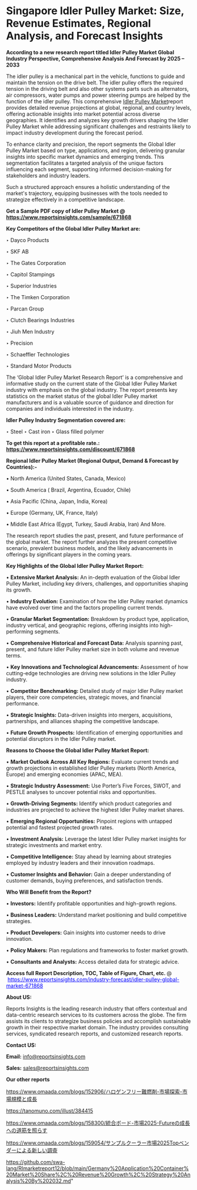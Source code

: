# Singapore Idler Pulley Market: Size, Revenue Estimates, Regional Analysis, and Forecast Insights

<strong>According to a new research report titled Idler Pulley Market Global Industry Perspective, Comprehensive Analysis And Forecast by 2025 – 2033</strong>

The idler pulley is a mechanical part in the vehicle, functions to guide and maintain the tension on the drive belt. The idler pulley offers the required tension in the driving belt and also other systems parts such as alternators, air compressors, water pumps and power steering pumps are helped by the function of the idler pulley. This comprehensive <a href=https://www.reportsinsights.com/sample/671868>Idler Pulley Market</a>report provides detailed revenue projections at global, regional, and country levels, offering actionable insights into market potential across diverse geographies. It identifies and analyzes key growth drivers shaping the Idler Pulley Market while addressing significant challenges and restraints likely to impact industry development during the forecast period.

To enhance clarity and precision, the report segments the Global Idler Pulley Market based on type, applications, and region, delivering granular insights into specific market dynamics and emerging trends. This segmentation facilitates a targeted analysis of the unique factors influencing each segment, supporting informed decision-making for stakeholders and industry leaders.

Such a structured approach ensures a holistic understanding of the market's trajectory, equipping businesses with the tools needed to strategize effectively in a competitive landscape.

<strong>Get a Sample PDF copy of Idler Pulley Market </strong><strong>@<a href=https://www.reportsinsights.com/sample/671868 style=color:#0000ff;> https://www.reportsinsights.com/sample/671868</a></strong></font>

<strong>Key Competitors of the Global Idler Pulley Market are:</strong>

‣ Dayco Products

‣ SKF AB

‣ The Gates Corporation

‣ Capitol Stampings

‣ Superior Industries

‣ The Timken Corporation

‣ Parcan Group

‣ Clutch Bearings Industries

‣ Jiuh Men Industry

‣ Precision

‣ Schaeffler Technologies

‣ Standard Motor Products

The ‘Global Idler Pulley Market Research Report’ is a comprehensive and informative study on the current state of the Global Idler Pulley Market industry with emphasis on the global industry. The report presents key statistics on the market status of the global Idler Pulley market manufacturers and is a valuable source of guidance and direction for companies and individuals interested in the industry.

<strong>Idler Pulley Industry Segmentation covered are:</strong>

‣ Steel
‣ Cast iron
‣ Glass filled polymer

<strong>To get this report at a profitable rate.: <a href=https://www.reportsinsights.com/discount/671868 style=color:#0000ff;>https://www.reportsinsights.com/discount/671868</a></strong></font>

<strong>Regional Idler Pulley Market (Regional Output, Demand &amp; Forecast by Countries):-</strong>

• North America (United States, Canada, Mexico)

• South America ( Brazil, Argentina, Ecuador, Chile)

• Asia Pacific (China, Japan, India, Korea)

• Europe (Germany, UK, France, Italy)

• Middle East Africa (Egypt, Turkey, Saudi Arabia, Iran) And More.

The research report studies the past, present, and future performance of the global market. The report further analyzes the present competitive scenario, prevalent business models, and the likely advancements in offerings by significant players in the coming years.

<strong>Key Highlights of the Global Idler Pulley Market Report:</strong>

• <strong>Extensive Market Analysis:</strong> An in-depth evaluation of the Global Idler Pulley Market, including key drivers, challenges, and opportunities shaping its growth.

• <strong>Industry Evolution:</strong> Examination of how the Idler Pulley market dynamics have evolved over time and the factors propelling current trends.

• <strong>Granular Market Segmentation:</strong> Breakdown by product type, application, industry vertical, and geographic regions, offering insights into high-performing segments.

• <strong>Comprehensive Historical and Forecast Data:</strong> Analysis spanning past, present, and future Idler Pulley market size in both volume and revenue terms.

• <strong>Key Innovations and Technological Advancements:</strong> Assessment of how cutting-edge technologies are driving new solutions in the Idler Pulley industry.

• <strong>Competitor Benchmarking:</strong> Detailed study of major Idler Pulley market players, their core competencies, strategic moves, and financial performance.

• <strong>Strategic Insights:</strong> Data-driven insights into mergers, acquisitions, partnerships, and alliances shaping the competitive landscape.

• <strong>Future Growth Prospects:</strong> Identification of emerging opportunities and potential disruptors in the Idler Pulley market.

<strong>Reasons to Choose the Global Idler Pulley Market Report:</strong>

• <strong>Market Outlook Across All Key Regions:</strong> Evaluate current trends and growth projections in established Idler Pulley markets (North America, Europe) and emerging economies (APAC, MEA).

• <strong>Strategic Industry Assessment:</strong> Use Porter’s Five Forces, SWOT, and PESTLE analyses to uncover potential risks and opportunities.

• <strong>Growth-Driving Segments:</strong> Identify which product categories and industries are projected to achieve the highest Idler Pulley market shares.

• <strong>Emerging Regional Opportunities:</strong> Pinpoint regions with untapped potential and fastest projected growth rates.

• <strong>Investment Analysis:</strong> Leverage the latest Idler Pulley market insights for strategic investments and market entry.

• <strong>Competitive Intelligence:</strong> Stay ahead by learning about strategies employed by industry leaders and their innovation roadmaps.

• <strong>Customer Insights and Behavior:</strong> Gain a deeper understanding of customer demands, buying preferences, and satisfaction trends.

<strong>Who Will Benefit from the Report?</strong>

• <strong>Investors:</strong> Identify profitable opportunities and high-growth regions.

• <strong>Business Leaders:</strong> Understand market positioning and build competitive strategies.

• <strong>Product Developers:</strong> Gain insights into customer needs to drive innovation.

• <strong>Policy Makers:</strong> Plan regulations and frameworks to foster market growth.

• <strong>Consultants and Analysts:</strong> Access detailed data for strategic advice.
</ul>
<strong>Access full Report Description, TOC, Table of Figure, Chart, etc. </strong>@  <a href=https://www.reportsinsights.com/industry-forecast/idler-pulley-global-market-671868 style=color:#0000ff;>https://www.reportsinsights.com/industry-forecast/idler-pulley-global-market-671868</a></font>

<strong><strong>About US</strong>:</strong>

Reports Insights is the leading research industry that offers contextual and data-centric research services to its customers across the globe. The firm assists its clients to strategize business policies and accomplish sustainable growth in their respective market domain. The industry provides consulting services, syndicated research reports, and customized research reports.

<strong>Contact US:</strong>

<p class=""""><b>Email:</b> <a href=mailto:info@reportsinsights.com>info@reportsinsights.com</a></p>
<p class=""""><b>Sales:</b> <a href=mailto:sales@reportsinsights.com>sales@reportsinsights.com</a></p>

<strong>Our other reports</strong>

<a href=https://www.omaada.com/blogs/152906/ハロゲンフリー難燃剤-市場探索-市場規模と成長>https://www.omaada.com/blogs/152906/ハロゲンフリー難燃剤-市場探索-市場規模と成長</a>

<a href=https://tanomuno.com/illust/384415>https://tanomuno.com/illust/384415</a>

<a href=https://www.omaada.com/blogs/158300/統合ボード-市場2025-Futureの成長への道筋を照らす>https://www.omaada.com/blogs/158300/統合ボード-市場2025-Futureの成長への道筋を照らす</a>

<a href=https://www.omaada.com/blogs/159054/サンプルクーラー市場2025Topベンダーによる新しい調査>https://www.omaada.com/blogs/159054/サンプルクーラー市場2025Topベンダーによる新しい調査</a>

<a href=https://github.com/swa-lang/RImarketreport12/blob/main/Germany%20Application%20Container%20Market%20Share%2C%20Revenue%20Growth%2C%20Strategy%20Analysis%20By%202032.md>https://github.com/swa-lang/RImarketreport12/blob/main/Germany%20Application%20Container%20Market%20Share%2C%20Revenue%20Growth%2C%20Strategy%20Analysis%20By%202032.md</a>"
